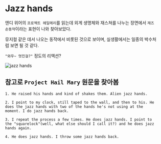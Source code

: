 # Jazz hands


앤디 위어의 `프로젝트 헤일메리`를 읽는데 외계 생명체와 재스쳐를 나누는 장면에서 `재즈 손동작`이라는 표현이 나와 찾아보았다. 

뮤지컬 같은 데서 나오는 동작에서 비롯된 것으로 보이며, 실생활에서는 일종의 박수처럼 보면 될 것 같다. 

`"와우~ 멋진걸?"` 정도의 리액션? 


![jazz hands](https://media.giphy.com/media/BNKGM6uOgPhp6/giphy.gif)



## 참고로 `Project Hail Mary` 원문을 찾아봄

```
1. He raised his hands and kind of shakes them. Alien jazz hands.

2. I point to my clock, still taped to the wall, and then to his. He does the jazz hands with two of the hands he's not using at the moment. I do jazz hands back.

3. I repeat the process a few times. He does jazz hands. I point to the "squarelock"(well, what else should I call it?) and he does jazz hands again.

4. He does jazz hands. I throw some jazz hands back. 
```
